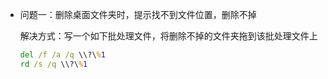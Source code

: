 - 问题一：删除桌面文件夹时，提示找不到文件位置，删除不掉

  解决方式：写一个如下批处理文件，将删除不掉的文件夹拖到该批处理文件上

  ```bat
  del /f /a /q \\?\%1
  rd /s /q \\?\%1
  ```
